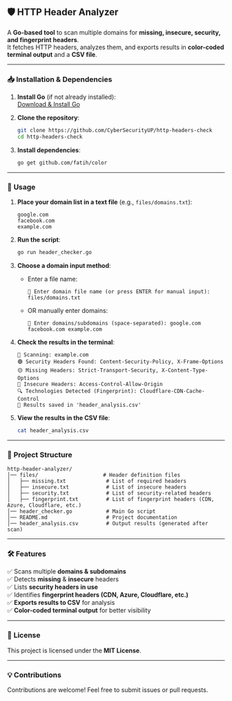 ## 🛡️ HTTP Header Analyzer

A **Go-based tool** to scan multiple domains for **missing, insecure, security, and fingerprint headers**.  
It fetches HTTP headers, analyzes them, and exports results in **color-coded terminal output** and a **CSV file**.

---

### 📥 **Installation & Dependencies**
1. **Install Go** (if not already installed):  
   [Download & Install Go](https://golang.org/dl/)
   
2. **Clone the repository**:
   ```sh
   git clone https://github.com/CyberSecurityUP/http-headers-check
   cd http-headers-check
   ```

3. **Install dependencies**:
   ```sh
   go get github.com/fatih/color
   ```

---

### 🚀 **Usage**
1. **Place your domain list in a text file** (e.g., `files/domains.txt`):
   ```
   google.com
   facebook.com
   example.com
   ```

2. **Run the script**:
   ```sh
   go run header_checker.go
   ```

3. **Choose a domain input method**:
   - Enter a file name:
     ```
     📄 Enter domain file name (or press ENTER for manual input): files/domains.txt
     ```
   - OR manually enter domains:
     ```
     📝 Enter domains/subdomains (space-separated): google.com facebook.com example.com
     ```

4. **Check the results in the terminal**:
   ```
   🔎 Scanning: example.com
   🟢 Security Headers Found: Content-Security-Policy, X-Frame-Options
   🟡 Missing Headers: Strict-Transport-Security, X-Content-Type-Options
   🔴 Insecure Headers: Access-Control-Allow-Origin
   🔍 Technologies Detected (Fingerprint): Cloudflare-CDN-Cache-Control
   📄 Results saved in 'header_analysis.csv'
   ```

5. **View the results in the CSV file**:
   ```sh
   cat header_analysis.csv
   ```

---

### 📂 **Project Structure**
```
http-header-analyzer/
│── files/                     # Header definition files
│   ├── missing.txt             # List of required headers
│   ├── insecure.txt            # List of insecure headers
│   ├── security.txt            # List of security-related headers
│   ├── fingerprint.txt         # List of fingerprint headers (CDN, Azure, Cloudflare, etc.)
│── header_checker.go           # Main Go script
│── README.md                   # Project documentation
│── header_analysis.csv         # Output results (generated after scan)
```

---

### 🛠 **Features**
✅ Scans multiple **domains & subdomains**  
✅ Detects **missing** & **insecure** headers  
✅ Lists **security headers in use**  
✅ Identifies **fingerprint headers (CDN, Azure, Cloudflare, etc.)**  
✅ **Exports results to CSV** for analysis  
✅ **Color-coded terminal output** for better visibility  

---

### 📜 **License**
This project is licensed under the **MIT License**.

---

### 💡 **Contributions**
Contributions are welcome! Feel free to submit issues or pull requests.
